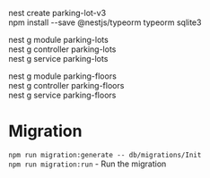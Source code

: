 nest create parking-lot-v3  
npm install --save @nestjs/typeorm typeorm sqlite3

nest g module parking-lots  
nest g controller parking-lots  
nest g service parking-lots

nest g module parking-floors  
nest g controller parking-floors  
nest g service parking-floors

# Migration

`npm run migration:generate -- db/migrations/Init`  
`npm run migration:run` - Run the migration
